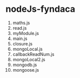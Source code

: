 # nodeJs-fyndaca

1. maths.js
2. read.js
3. myModule.js
4. main.js
5. closure.js
6. mongoLocal.js
7. callbackReadNum.js
8. mongoLocal2.js
9. mongodb.js
10. mongoose.js
